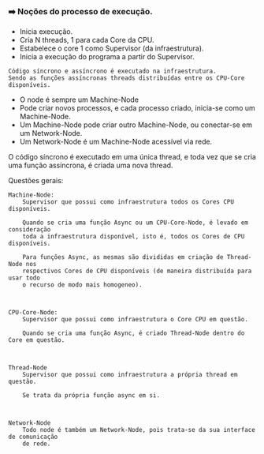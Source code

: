 ### :arrow_right: Noções do processo de execução.

- Inicia execução.
- Cria N threads, 1 para cada Core da CPU.
- Estabelece o core 1 como Supervisor (da infraestrutura).
- Inicia a execução do programa a partir do Supervisor.
```
Código síncrono e assíncrono é executado na infraestrutura.
Sendo as funções assíncronas threads distribuídas entre os CPU-Core disponíveis.
```
- O node é sempre um Machine-Node
- Pode criar novos processos, e cada processo criado, inicia-se como um Machine-Node.
- Um Machine-Node pode criar outro Machine-Node, ou conectar-se em um Network-Node.
- Um Network-Node é um Machine-Node acessível via rede.


O código síncrono é executado em uma única thread, e toda vez que se cria uma função assíncrona, é criada uma nova thread.

Questões gerais:

```
Machine-Node:
    Supervisor que possui como infraestrutura todos os Cores CPU disponíveis.
    
    Quando se cria uma função Async ou um CPU-Core-Node, é levado em consideração
    toda a infraestrutura disponível, isto é, todos os Cores de CPU disponíveis.

    Para funções Async, as mesmas são divididas em criação de Thread-Node nos
    respectivos Cores de CPU disponíveis (de maneira distribuída para usar todo
    o recurso de modo mais homogeneo).



CPU-Core-Node:
    Supervisor que possui como infraestrutura o Core CPU em questão.
    
    Quando se cria uma função Async, é criado Thread-Node dentro do Core em questão.



Thread-Node
    Supervisor que possui como infraestrutura a própria thread em questão.

    Se trata da própria função async em si.



Network-Node
    Todo node é também um Network-Node, pois trata-se da sua interface de comunicação
    de rede.
```



